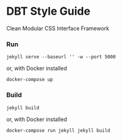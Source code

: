 # DBT Style Guide

Clean Modular CSS Interface Framework

### Run

`jekyll serve --baseurl '' -w --port 5000`

or, with Docker installed

`docker-compose up`

### Build

`jekyll build`

or, with Docker installed

`docker-compose run jekyll jekyll build`
